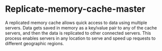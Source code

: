 # Replicate-memory-cache-master
A replicated memory cache allows quick access to data using multiple servers.  Data gets saved in memory as a key/value pair to any of the cache servers, and then the data is replicated to other connected servers. This process enables servers in any location to serve and speed up requests to different geographic regions.
